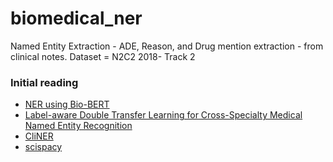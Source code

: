 # biomedical_ner
Named Entity Extraction - ADE, Reason, and Drug mention extraction - from clinical notes. Dataset = N2C2 2018- Track 2

### Initial reading
- [NER using Bio-BERT](https://www.pragnakalp.com/named-entity-recognition-ner-using-biobert-demo/)
- [Label-aware Double Transfer Learning for Cross-Specialty
Medical Named Entity Recognition](https://arxiv.org/pdf/1804.09021.pdf)
- [CliNER](https://github.com/text-machine-lab/CliNER)
- [scispacy](https://medium.com/@maheshdmahi/scispacy-for-bio-medical-named-entity-recognition-ner-63ed548f1df0)

